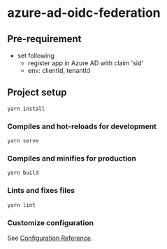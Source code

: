 # azure-ad-oidc-federation

## Pre-requirement
* set following
    * register app in Azure AD with claim 'sid'
    * env: clientId, tenantId

## Project setup
```
yarn install
```

### Compiles and hot-reloads for development
```
yarn serve
```

### Compiles and minifies for production
```
yarn build
```

### Lints and fixes files
```
yarn lint
```

### Customize configuration
See [Configuration Reference](https://cli.vuejs.org/config/).